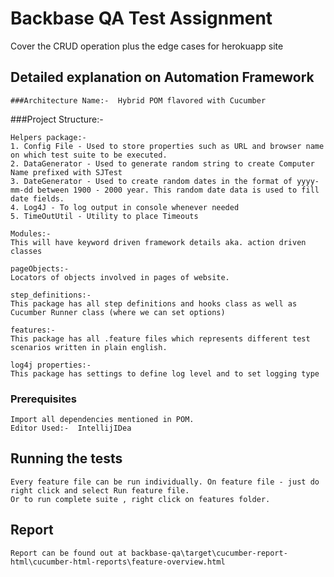 # Backbase QA Test Assignment

Cover the CRUD operation plus the edge cases for herokuapp site

## Detailed explanation on Automation Framework

```
###Architecture Name:-  Hybrid POM flavored with Cucumber
```


###Project Structure:-

```
Helpers package:-
1. Config File - Used to store properties such as URL and browser name on which test suite to be executed.
2. DataGenerator - Used to generate random string to create Computer Name prefixed with SJTest
3. DateGenerator - Used to create random dates in the format of yyyy-mm-dd between 1900 - 2000 year. This random date data is used to fill date fields.
4. Log4J - To log output in console whenever needed
5. TimeOutUtil - Utility to place Timeouts
```

```
Modules:-
This will have keyword driven framework details aka. action driven classes
```

```
pageObjects:-
Locators of objects involved in pages of website.
```

```
step_definitions:-
This package has all step definitions and hooks class as well as Cucumber Runner class (where we can set options)
```

```
features:-
This package has all .feature files which represents different test scenarios written in plain english.
```

```
log4j properties:-
This package has settings to define log level and to set logging type
```


### Prerequisites

```
Import all dependencies mentioned in POM.
Editor Used:-  IntellijIDea
```

## Running the tests

```
Every feature file can be run individually. On feature file - just do right click and select Run feature file.
Or to run complete suite , right click on features folder.

```

## Report

```
Report can be found out at backbase-qa\target\cucumber-report-html\cucumber-html-reports\feature-overview.html
```

